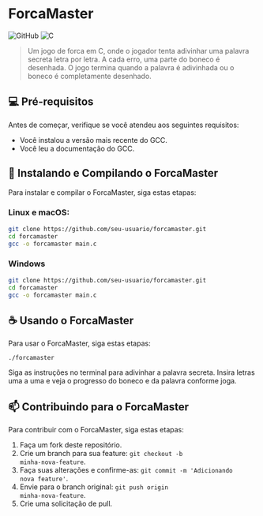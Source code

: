 # ForcaMaster

![GitHub](https://img.shields.io/badge/github-%23121011.svg?style=for-the-badge&logo=github&logoColor=white)
![C](https://img.shields.io/badge/c-%2300599C.svg?style=for-the-badge&logo=c&logoColor=white)

> Um jogo de forca em C, onde o jogador tenta adivinhar uma palavra secreta letra por letra. A cada erro, uma parte do boneco é desenhada. O jogo termina quando a palavra é adivinhada ou o boneco é completamente desenhado.

## 💻 Pré-requisitos

Antes de começar, verifique se você atendeu aos seguintes requisitos:

- Você instalou a versão mais recente do GCC.
- Você leu a documentação do GCC.

## 🚀 Instalando e Compilando o ForcaMaster

Para instalar e compilar o ForcaMaster, siga estas etapas:

### Linux e macOS:
```bash
git clone https://github.com/seu-usuario/forcamaster.git
cd forcamaster
gcc -o forcamaster main.c
```

### Windows
```bash
git clone https://github.com/seu-usuario/forcamaster.git
cd forcamaster
gcc -o forcamaster main.c
```
## ☕ Usando o ForcaMaster

Para usar o ForcaMaster, siga estas etapas:

<code>./forcamaster</code>

Siga as instruções no terminal para adivinhar a palavra secreta. Insira letras uma a uma e veja o progresso do boneco e da palavra conforme joga.

## 📫 Contribuindo para o ForcaMaster

Para contribuir com o ForcaMaster, siga estas etapas:

1. Faça um fork deste repositório.
2. Crie um branch para sua feature: <code>git checkout -b minha-nova-feature</code>.
3. Faça suas alterações e confirme-as: <code>git commit -m 'Adicionando nova feature'</code>.
4. Envie para o branch original: <code>git push origin minha-nova-feature</code>.
5. Crie uma solicitação de pull.
